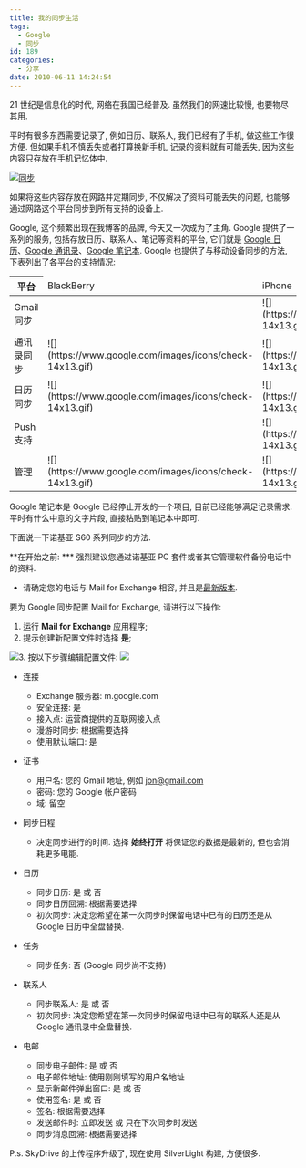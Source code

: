 ```yaml
---
title: 我的同步生活
tags:
  - Google
  - 同步
id: 189
categories:
  - 分享
date: 2010-06-11 14:24:54
---
```


21 世纪是信息化的时代, 网络在我国已经普及. 虽然我们的网速比较慢, 也要物尽其用.

平时有很多东西需要记录了, 例如日历、联系人, 我们已经有了手机, 做这些工作很方便. 但如果手机不慎丢失或者打算换新手机, 记录的资料就有可能丢失, 因为这些内容只存放在手机记忆体中.

[![同步](http://img.beamnote.com/2010/my-sync-life.png)](http://img.beamnote.com/2010/my-sync-life.png)<!-- more -->

如果将这些内容存放在网路并定期同步, 不仅解决了资料可能丢失的问题, 也能够通过网路这个平台同步到所有支持的设备上.

Google, 这个频繁出现在我博客的品牌, 今天又一次成为了主角. Google 提供了一系列的服务, 包括存放日历、联系人、笔记等资料的平台, 它们就是 [Google 日历](https://www.google.com/calendar/)、[Google 通讯录](https://www.google.com/contacts)、[Google 笔记本](https://www.google.com/notebook/). Google 也提供了与移动设备同步的方法, 下表列出了各平台的支持情况:
<table>
<thead>
<tr>
<th>平台</th>
<td>BlackBerry</td>
<td>iPhone</td>
<td>Nokia S60</td>
<td>SyncML</td>
<td>Windows</td>
</tr>
</thead>
<tbody>
<tr>
<td>Gmail 同步</td>
<td></td>
<td>![](https://www.google.com/images/icons/check-14x13.gif)</td>
<td>![](https://www.google.com/images/icons/check-14x13.gif)</td>
<td></td>
<td>![](https://www.google.com/images/icons/check-14x13.gif)</td>
</tr>
<tr>
<td>通讯录同步</td>
<td>![](https://www.google.com/images/icons/check-14x13.gif)</td>
<td>![](https://www.google.com/images/icons/check-14x13.gif)</td>
<td>![](https://www.google.com/images/icons/check-14x13.gif)</td>
<td>![](https://www.google.com/images/icons/check-14x13.gif)</td>
<td>![](https://www.google.com/images/icons/check-14x13.gif)</td>
</tr>
<tr>
<td>日历同步</td>
<td>![](https://www.google.com/images/icons/check-14x13.gif)</td>
<td>![](https://www.google.com/images/icons/check-14x13.gif)</td>
<td>![](https://www.google.com/images/icons/check-14x13.gif)</td>
<td></td>
<td>![](https://www.google.com/images/icons/check-14x13.gif)</td>
</tr>
<tr>
<td>Push 支持</td>
<td></td>
<td>![](https://www.google.com/images/icons/check-14x13.gif)</td>
<td>![](https://www.google.com/images/icons/check-14x13.gif)</td>
<td></td>
<td>![](https://www.google.com/images/icons/check-14x13.gif)</td>
</tr>
<tr>
<td>管理</td>
<td>![](https://www.google.com/images/icons/check-14x13.gif)</td>
<td>![](https://www.google.com/images/icons/check-14x13.gif)</td>
<td>![](https://www.google.com/images/icons/check-14x13.gif)</td>
<td></td>
<td>![](https://www.google.com/images/icons/check-14x13.gif)</td>
</tr>
</tbody>
</table>
Google 笔记本是 Google 已经停止开发的一个项目, 目前已经能够满足记录需求. 平时有什么中意的文字片段, 直接粘贴到笔记本中即可.

下面说一下诺基亚 S60 系列同步的方法.

**在开始之前:
*** 强烈建议您通过诺基亚 PC 套件或者其它管理软件备份电话中的资料.
* 请确定您的电话与 Mail for Exchange 相容, 并且是[最新版本](http://store.ovi.com/content/28466).

要为 Google 同步配置 Mail for Exchange, 请进行以下操作:

1. 运行 **Mail for Exchange** 应用程序;
2. 提示创建新配置文件时选择 **是**;

![](https://www.google.com/help/hc/images/sync_147951d_sync_create_en.gif)3. 按以下步骤编辑配置文件:
![](https://www.google.com/help/hc/images/sync_147951b_sync_connections_en.gif)

* 连接

    * Exchange 服务器:  m.google.com
    * 安全连接: 是
    * 接入点: 运营商提供的互联网接入点
    * 漫游时同步:  根据需要选择
    * 使用默认端口:  是

* 证书

    * 用户名: 您的 Gmail 地址, 例如 jon@gmail.com
    * 密码: 您的 Google 帐户密码
    * 域: 留空

* 同步日程

    * 决定同步进行的时间. 选择 **始终打开** 将保证您的数据是最新的, 但也会消耗更多电能.

* 日历

    * 同步日历:  是 或 否
    * 同步日历回溯:  根据需要选择
    * 初次同步:  决定您希望在第一次同步时保留电话中已有的日历还是从 Google 日历中全盘替换.

* 任务

    * 同步任务:  否 (Google 同步尚不支持)

* 联系人

    * 同步联系人:  是 或 否
    * 初次同步: 决定您希望在第一次同步时保留电话中已有的联系人还是从 Google 通讯录中全盘替换.

* 电邮

    * 同步电子邮件:  是 或 否
    * 电子邮件地址:  使用刚刚填写的用户名地址
    * 显示新邮件弹出窗口:  是 或 否
    * 使用签名:  是 或 否
    * 签名:  根据需要选择
    * 发送邮件时:  立即发送 或 只在下次同步时发送
    * 同步消息回溯:  根据需要选择

P.s. SkyDrive 的上传程序升级了, 现在使用 SilverLight 构建, 方便很多.
